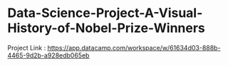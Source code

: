 # Data-Science-Project-A-Visual-History-of-Nobel-Prize-Winners
Project Link : https://app.datacamp.com/workspace/w/61634d03-888b-4465-9d2b-a928edb065eb
